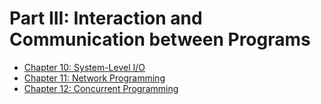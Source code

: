 # Part III: Interaction and Communication between Programs

* [Chapter 10: System-Level I/O](/Ch10/README.md)
* [Chapter 11: Network Programming](/Ch11/README.md)
* [Chapter 12: Concurrent Programming](/Ch12/README.md)
